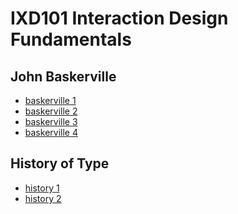 IXD101 Interaction Design Fundamentals
======================================

John Baskerville
------------------
- [baskerville 1](https://loosecookie.github.io/john_baskerville/baskerville1.html)
- [baskerville 2](https://loosecookie.github.io/john_baskerville/baskerville2.html)
- [baskerville 3](https://loosecookie.github.io/john_baskerville/baskerville3.html)
- [baskerville 4](https://loosecookie.github.io/john_baskerville/baskerville4.html)



History of Type
---------------
- [history 1](https://loosecookie.github.io/john_baskerville/history1.html)
- [history 2](https://loosecookie.github.io/john_baskerville/history2.html)